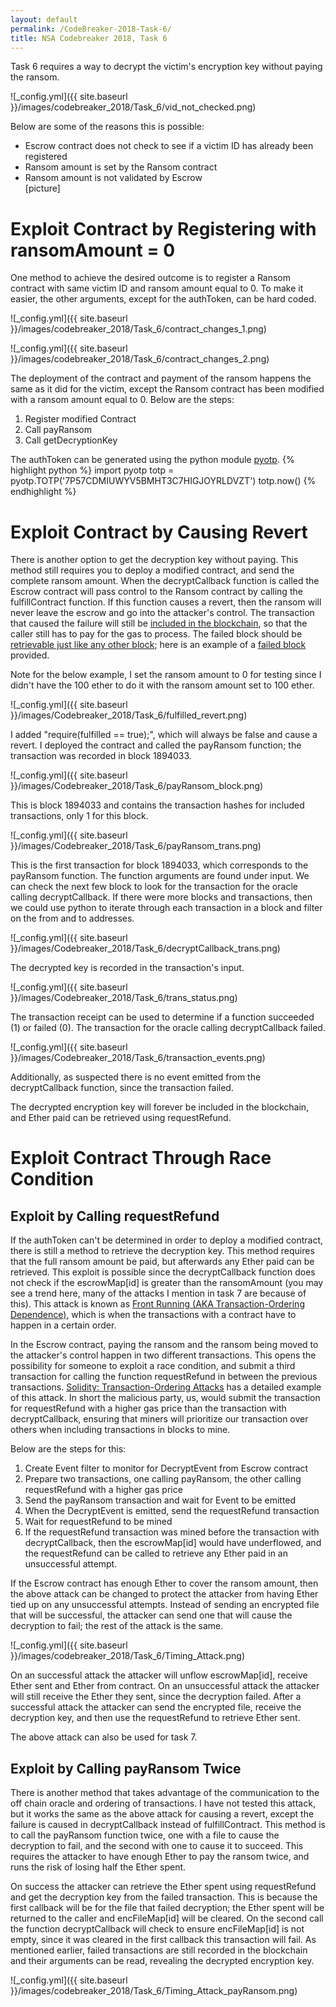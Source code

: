 ```yaml
---
layout: default
permalink: /CodeBreaker-2018-Task-6/
title: NSA Codebreaker 2018, Task 6
---
```


Task 6 requires a way to decrypt the victim's encryption key without paying the ransom. 

![_config.yml]({{ site.baseurl }}/images/codebreaker_2018/Task_6/vid_not_checked.png)

Below are some of the reasons this is possible:<br>
- Escrow contract does not check to see if a victim ID has already been registered<br>
- Ransom amount is set by the Ransom contract<br>
- Ransom amount is not validated by Escrow<br>
[picture]

# Exploit Contract by Registering with ransomAmount = 0 #

One method to achieve the desired outcome is to register a Ransom contract with same victim ID and ransom amount equal to 0. To make it easier, the other arguments, except for the authToken, can be hard coded. 

![_config.yml]({{ site.baseurl }}/images/codebreaker_2018/Task_6/contract_changes_1.png)

![_config.yml]({{ site.baseurl }}/images/codebreaker_2018/Task_6/contract_changes_2.png)

The deployment of the contract and payment of the ransom happens the same as it did for the victim, except the Ransom contract has been modified with a ransom amount equal to 0. Below are the steps:<br>

1. Register modified Contract<br>
2. Call payRansom<br>
3. Call getDecryptionKey<br>

The authToken can be generated using the python module [pyotp](https://github.com/pyauth/pyotp). 
{% highlight python %}
import pyotp
totp = pyotp.TOTP('7P57CDMIUWYV5BMHT3C7HIGJOYRLDVZT')
totp.now()
{% endhighlight %}

# Exploit Contract by Causing Revert #

There is another option to get the decryption key without paying. This method still requires you to deploy a modified contract, and send the complete ransom amount. When the decryptCallback function is called the Escrow contract will pass control to the Ransom contract by calling the fulfillContract function. If this function causes a revert, then the ransom will never leave the escrow and go into the attacker's control. The transaction that caused the failure will still be [included in the blockchain](https://ethereum.stackexchange.com/questions/39817/are-failed-transactions-included-in-the-blockchain), so that the caller still has to pay for the gas to process. The failed block should be [retrievable just like any other block](https://ethereum.stackexchange.com/questions/56908/where-can-i-find-failed-transactions); here is an example of a [failed block](https://etherscan.io/tx/0xd1c64ba497a831db014fcd1a41a12f4a08b9f5ee18ed6171f8fef06cc3e5f817) provided. 

Note for the below example, I set the ransom amount to 0 for testing since I didn't have the 100 ether to do it with the ransom amount set to 100 ether. 

![_config.yml]({{ site.baseurl }}/images/Codebreaker_2018/Task_6/fulfilled_revert.png)

I added "require(fulfilled == true);", which will always be false and cause a revert. I deployed the contract and called the payRansom function; the transaction was recorded in block 1894033. 

![_config.yml]({{ site.baseurl }}/images/Codebreaker_2018/Task_6/payRansom_block.png)

This is block 1894033 and contains the transaction hashes for included transactions, only 1 for this block. 

![_config.yml]({{ site.baseurl }}/images/Codebreaker_2018/Task_6/payRansom_trans.png)

This is the first transaction for block 1894033, which corresponds to the payRansom function. The function arguments are found under input. We can check the next few block to look for the  transaction for the oracle calling decryptCallback. If there were more blocks and transactions, then we could use python to iterate through each transaction in a block and filter on the from and to addresses. 

![_config.yml]({{ site.baseurl }}/images/Codebreaker_2018/Task_6/decryptCallback_trans.png)

The decrypted key is recorded in the transaction's input. 

![_config.yml]({{ site.baseurl }}/images/Codebreaker_2018/Task_6/trans_status.png)

The transaction receipt can be used to determine if a function succeeded (1) or failed (0). The transaction for the oracle calling decryptCallback failed. 

![_config.yml]({{ site.baseurl }}/images/Codebreaker_2018/Task_6/transaction_events.png)

Additionally, as suspected there is no event emitted from the decryptCallback function, since the transaction failed. 

The decrypted encryption key will forever be included in the blockchain, and Ether paid can be retrieved using requestRefund. 

# Exploit Contract Through Race Condition #

## Exploit by Calling requestRefund ##

If the authToken can't be determined in order to deploy a modified contract, there is still a method to retrieve the decryption key. This method requires that the full ransom amount be paid, but afterwards any Ether paid can be retrieved. This exploit is possible since the decryptCallback function does not check if the escrowMap[id] is greater than the ransomAmount (you may see a trend here, many of the attacks I mention in task 7 are because of this). This attack is known as [Front Running (AKA Transaction-Ordering Dependence)](https://consensys.github.io/smart-contract-best-practices/known_attacks/#front-running-aka-transaction-ordering-dependence), which is when the transactions with a contract have to happen in a certain order. 

In the Escrow contract, paying the ransom and the ransom being moved to the attacker's control happen in two different transactions. This opens the possibility for someone to exploit a race condition, and submit a third transaction for calling the function requestRefund in between the previous transactions. [Solidity: Transaction-Ordering Attacks](https://medium.com/coinmonks/solidity-transaction-ordering-attacks-1193a014884e) has a detailed example of this attack. In short the malicious party, us, would submit the transaction for requestRefund with a higher gas price than the transaction with decryptCallback, ensuring that miners will prioritize our transaction over others when including transactions in blocks to mine. 

Below are the steps for this:<br>
1. Create Event filter to monitor for DecryptEvent from Escrow contract<br>
2. Prepare two transactions, one calling payRansom, the other calling requestRefund with a higher gas price<br>
3. Send the payRansom transaction and wait for Event to be emitted<br>
4. When the DecryptEvent is emitted, send the requestRefund transaction<br>
5. Wait for requestRefund to be mined<br>
6. If the requestRefund transaction was mined before the transaction with decryptCallback, then the escrowMap[id] would have underflowed, and the requestRefund can be called to retrieve any Ether paid in an unsuccessful attempt. <br>

If the Escrow contract has enough Ether to cover the ransom amount, then the above attack can be changed to protect the attacker from having Ether tied up on any unsuccessful attempts. Instead of sending an encrypted file that will be successful, the attacker can send one that will cause the decryption to fail; the rest of the attack is the same. 

![_config.yml]({{ site.baseurl }}/images/codebreaker_2018/Task_6/Timing_Attack.png)

On an successful attack the attacker will unflow escrowMap[id], receive Ether sent and Ether from contract. On an unsuccessful attack the attacker will still receive the Ether they sent, since the decryption failed. After a successful attack the attacker can send the encrypted file, receive the decryption key, and then use the requestRefund to retrieve Ether sent. 

The above attack can also be used for task 7. 

## Exploit by Calling payRansom Twice ##

There is another method that takes advantage of the communication to the off chain oracle and ordering of transactions. I have not tested this attack, but it works the same as the above attack for causing a revert, except the failure is caused in decryptCallback instead of fulfillContract. This method is to call the payRansom function twice, one with a file to cause the decryption to fail, and the second with one to cause it to succeed. This requires the attacker to have enough Ether to pay the ransom twice, and runs the risk of losing half the Ether spent. 

On success the attacker can retrieve the Ether spent using requestRefund and get the decryption key from the failed transaction. This is because the first callback will be for the file that failed decryption; the Ether spent will be returned to the caller and encFileMap[id] will be cleared. On the second call the function decryptCallback will check to ensure encFileMap[id] is not empty, since it was cleared in the first callback this transaction will fail. As mentioned earlier, failed transactions are still recorded in the blockchain and their arguments can be read, revealing the decrypted encryption key. 

![_config.yml]({{ site.baseurl }}/images/codebreaker_2018/Task_6/Timing_Attack_payRansom.png)

